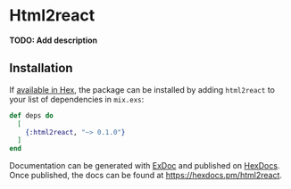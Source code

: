 # Html2react

**TODO: Add description**

## Installation

If [available in Hex](https://hex.pm/docs/publish), the package can be installed
by adding `html2react` to your list of dependencies in `mix.exs`:

```elixir
def deps do
  [
    {:html2react, "~> 0.1.0"}
  ]
end
```

Documentation can be generated with [ExDoc](https://github.com/elixir-lang/ex_doc)
and published on [HexDocs](https://hexdocs.pm). Once published, the docs can
be found at <https://hexdocs.pm/html2react>.

